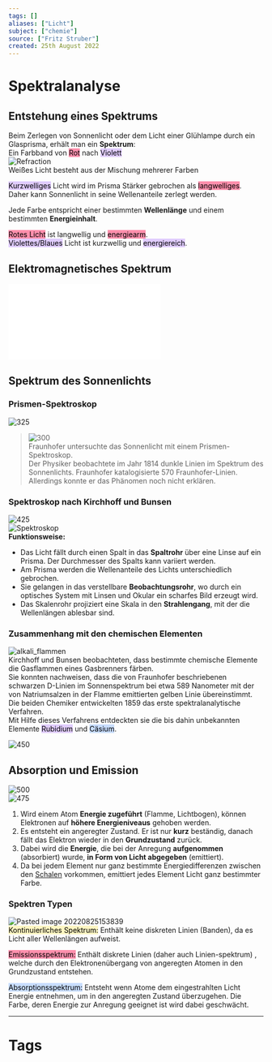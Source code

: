 ```yaml
---
tags: []
aliases: ["Licht"]
subject: ["chemie"]
source: ["Fritz Struber"]
created: 25th August 2022
---
```


# Spektralanalyse

## Entstehung eines Spektrums

Beim Zerlegen von Sonnenlicht oder dem Licht einer Glühlampe durch ein Glasprisma, erhält man ein **Spektrum**:  
Ein Farbband von <mark style="background: #FF5582A6;">Rot</mark> nach <mark style="background: #D2B3FFA6;">Violett</mark>  
![Refraction](../assets/Refraction.png)  
Weißes Licht besteht aus der Mischung mehrerer Farben


<mark style="background: #D2B3FFA6;">Kurzwelliges</mark> Licht wird im Prisma Stärker gebrochen als <mark style="background: #FF5582A6;">langwelliges</mark>.  
Daher kann Sonnenlicht in seine Wellenanteile zerlegt werden.

Jede Farbe entspricht einer bestimmten **Wellenlänge** und einem bestimmten **Energieinhalt**.

<mark style="background: #FF5582A6;">Rotes Licht</mark> ist langwellig und <mark style="background: #FF5582A6;">energiearm</mark>.  
<mark style="background: #D2B3FFA6;">Violettes/Blaues</mark> Licht ist kurzwellig und <mark style="background: #D2B3FFA6;">energiereich</mark>.

## Elektromagnetisches Spektrum

![spectrum_20090210](../physik/assets/spectrum_20090210.pdf)

## Spektrum des Sonnenlichts

### Prismen-Spektroskop

![325](Pasted%20image%2020220825152529.png)
>![300](assets/fraunhofer_linien.png)  
> Fraunhofer untersuchte das Sonnenlicht mit einem Prismen-Spektroskop.  
> Der Physiker beobachtete im Jahr 1814 dunkle Linien im Spektrum des Sonnenlichts. Fraunhofer katalogisierte 570 Fraunhofer-Linien.  
> Allerdings konnte er das Phänomen noch nicht erklären.

### Spektroskop nach Kirchhoff und Bunsen

![425](assets/Spektroskop%201.png)  
![Spektroskop](assets/Spektroskop%201.png)  
**Funktionsweise:**
- Das Licht fällt durch einen Spalt in das **Spaltrohr** über eine Linse auf ein Prisma. Der Durchmesser des Spalts kann variiert werden.
- Am Prisma werden die Wellenanteile des Lichts unterschiedlich gebrochen.
- Sie gelangen in das verstellbare **Beobachtungsrohr**, wo durch ein optisches System mit Linsen und Okular ein scharfes Bild erzeugt wird.
- Das Skalenrohr projiziert eine Skala in den **Strahlengang**, mit der die Wellenlängen ablesbar sind.

### Zusammenhang mit den chemischen Elementen

![alkali_flammen](assets/alkali_flammen.png)  
Kirchhoff und Bunsen beobachteten, dass bestimmte chemische Elemente die Gasflammen eines Gasbrenners färben.  
Sie konnten nachweisen, dass die von Fraunhofer beschriebenen schwarzen D-Linien im Sonnenspektrum bei etwa 589 Nanometer mit der von Natriumsalzen in der Flamme emittierten gelben Linie übereinstimmt.  
Die beiden Chemiker entwickelten 1859 das erste spektralanalytische Verfahren.  
Mit Hilfe dieses Verfahrens entdeckten sie die bis dahin unbekannten Elemente <mark style="background: #D2B3FFA6;">Rubidium</mark> und <mark style="background: #ADCCFFA6;">Cäsium</mark>.

![450](assets/Pasted%20image%2020220825153403.png)

## Absorption und Emission

![500](assets/EmissionAbsorbtion.png)  
![475](assets/absorbtion_emission.png)
1. Wird einem Atom **Energie zugeführt** (Flamme, Lichtbogen), können Elektronen auf **höhere Energieniveaus** gehoben werden.
2. Es entsteht ein angeregter Zustand. Er ist nur **kurz** beständig, danach fällt das Elektron wieder in den **Grundzustand** zurück.
3. Dabei wird die **Energie**, die bei der Anregung **aufgenommen** (absorbiert) wurde, **in Form von Licht abgegeben** (emittiert).
4. Da bei jedem Element nur ganz bestimmte Energiedifferenzen zwischen den [Schalen](Orbitalmodell.md) vorkommen, emittiert jedes Element Licht ganz bestimmter Farbe.

### Spektren Typen 

![Pasted image 20220825153839](assets/Pasted%20image%2020220825153839.png)  
<mark style="background: #FFF3A3A6;">Kontinuierliches Spektrum:</mark> Enthält keine diskreten Linien (Banden), da es Licht aller Wellenlängen aufweist.

<mark style="background: #FF5582A6;">Emissionsspektrum:</mark> Enthält diskrete Linien (daher auch Linien-spektrum) , welche durch den Elektronenübergang von angeregten Atomen in den Grundzustand entstehen.

<mark style="background: #ADCCFFA6;">Absorptionsspektrum:</mark> Entsteht wenn Atome dem eingestrahlten Licht Energie entnehmen, um in den angeregten Zustand überzugehen. Die Farbe, deren Energie zur Anregung geeignet ist wird dabei geschwächt.


---

# Tags